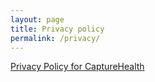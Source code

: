 ```yaml
---
layout: page
title: Privacy policy
permalink: /privacy/
---
```


[Privacy Policy for CaptureHealth](https://www.freeprivacypolicy.com/live/e28e7b8d-90a1-480e-9fc9-243bb6112998)
